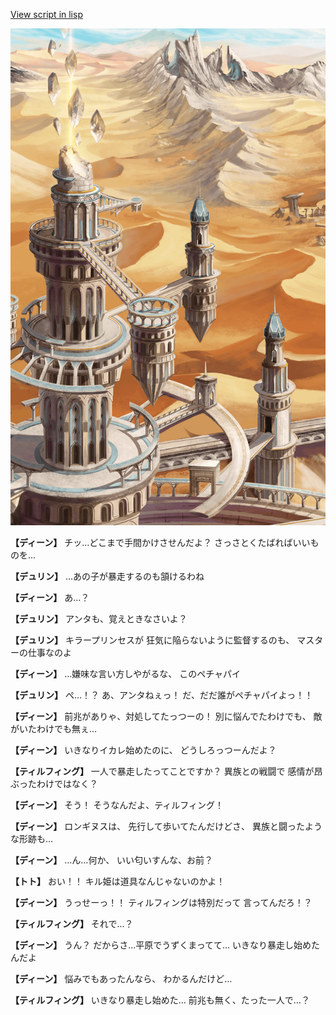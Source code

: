 [View script in lisp](../scripts/1320101.txt)

![desert_hill.png](../images/backgrounds/desert_hill.png)

**【ディーン】**
チッ…どこまで手間かけさせんだよ？
さっさとくたばればいいものを…

**【デュリン】**
…あの子が暴走するのも頷けるわね

**【ディーン】**
あ…？

**【デュリン】**
アンタも、覚えときなさいよ？

**【デュリン】**
キラープリンセスが
狂気に陥らないように監督するのも、
マスターの仕事なのよ

**【ディーン】**
…嫌味な言い方しやがるな、
このペチャパイ

**【デュリン】**
ぺ…！？
あ、アンタねぇっ！
だ、だだ誰がペチャパイよっ！！

**【ディーン】**
前兆がありゃ、対処してたっつーの！
別に悩んでたわけでも、
敵がいたわけでも無ぇ…

**【ディーン】**
いきなりイカレ始めたのに、
どうしろっつーんだよ？

**【ティルフィング】**
一人で暴走したってことですか？
異族との戦闘で
感情が昂ぶったわけではなく？

**【ディーン】**
そう！
そうなんだよ、ティルフィング！

**【ディーン】**
ロンギヌスは、
先行して歩いてたんだけどさ、
異族と闘ったような形跡も…

**【ディーン】**
…ん…何か、
いい匂いすんな、お前？

**【トト】**
おい！！
キル姫は道具なんじゃないのかよ！

**【ディーン】**
うっせーっ！！
ティルフィングは特別だって
言ってんだろ！？

**【ティルフィング】**
それで…？

**【ディーン】**
うん？
だからさ…平原でうずくまってて…
いきなり暴走し始めたんだよ

**【ディーン】**
悩みでもあったんなら、
わかるんだけど…

**【ティルフィング】**
いきなり暴走し始めた…
前兆も無く、たった一人で…？